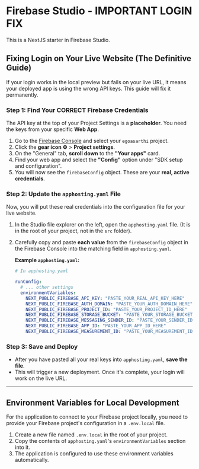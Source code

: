 # Firebase Studio - IMPORTANT LOGIN FIX

This is a NextJS starter in Firebase Studio.

## Fixing Login on Your Live Website (The Definitive Guide)

If your login works in the local preview but fails on your live URL, it means your deployed app is using the wrong API keys. This guide will fix it permanently.

### Step 1: Find Your CORRECT Firebase Credentials

The API key at the top of your Project Settings is a **placeholder**. You need the keys from your specific **Web App**.

1.  Go to the [Firebase Console](https://console.firebase.google.com/) and select your `egoasarthi` project.
2.  Click the **gear icon ⚙️** > **Project settings**.
3.  On the "General" tab, **scroll down** to the **"Your apps"** card.
4.  Find your web app and select the **"Config"** option under "SDK setup and configuration".
5.  You will now see the `firebaseConfig` object. These are your **real, active credentials**.

### Step 2: Update the `apphosting.yaml` File

Now, you will put these real credentials into the configuration file for your live website.

1.  In the Studio file explorer on the left, open the `apphosting.yaml` file. (It is in the root of your project, not in the `src` folder).
2.  Carefully copy and paste **each value** from the `firebaseConfig` object in the Firebase Console into the matching field in `apphosting.yaml`.

    **Example `apphosting.yaml`:**
    ```yaml
    # In apphosting.yaml

    runConfig:
      # ... other settings
      environmentVariables:
        NEXT_PUBLIC_FIREBASE_API_KEY: "PASTE_YOUR_REAL_API_KEY_HERE"
        NEXT_PUBLIC_FIREBASE_AUTH_DOMAIN: "PASTE_YOUR_AUTH_DOMAIN_HERE"
        NEXT_PUBLIC_FIREBASE_PROJECT_ID: "PASTE_YOUR_PROJECT_ID_HERE"
        NEXT_PUBLIC_FIREBASE_STORAGE_BUCKET: "PASTE_YOUR_STORAGE_BUCKET_HERE"
        NEXT_PUBLIC_FIREBASE_MESSAGING_SENDER_ID: "PASTE_YOUR_SENDER_ID_HERE"
        NEXT_PUBLIC_FIREBASE_APP_ID: "PASTE_YOUR_APP_ID_HERE"
        NEXT_PUBLIC_FIREBASE_MEASUREMENT_ID: "PASTE_YOUR_MEASUREMENT_ID_HERE"
    ```

### Step 3: Save and Deploy

*   After you have pasted all your real keys into `apphosting.yaml`, **save the file**.
*   This will trigger a new deployment. Once it's complete, your login will work on the live URL.

---

## Environment Variables for Local Development

For the application to connect to your Firebase project locally, you need to provide your Firebase project's configuration in a `.env.local` file.

1.  Create a new file named `.env.local` in the root of your project.
2.  Copy the contents of `apphosting.yaml`'s `environmentVariables` section into it.
3.  The application is configured to use these environment variables automatically.
